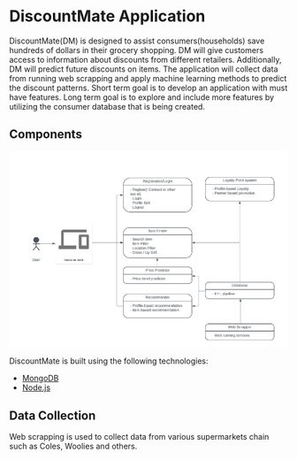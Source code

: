 # DiscountMate Application

DiscountMate(DM) is designed to assist consumers(households) save hundreds of dollars in their grocery shopping. DM will give customers access to information about discounts from different retailers. Additionally, DM will predict future discounts on items. The application will collect data from running web scrapping and apply machine learning methods to predict the discount patterns.
Short term goal is to develop an application with must have features. Long term goal is to explore and include more features by utilizing the consumer database that is being created.


## Components

![Components Diagram](Resources/Components.png "Architecture Diagram")

DiscountMate is built using the following technologies:

- [MongoDB](https://www.mongodb.com/)
- [Node.js](https://nodejs.org/)

## Data Collection

Web scrapping is used to collect data from various supermarkets chain such as Coles, Woolies and others.